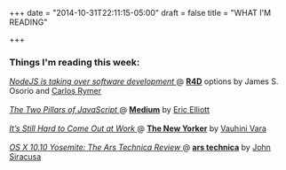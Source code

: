 +++
date = "2014-10-31T22:11:15-05:00"
draft = false
title = "WHAT I'M READING"

+++

### Things I'm reading this week:

[ _NodeJS is taking over software development_ ](http://room4debate.com/debate/nodejs-is-taking-over-software-development) @ [**R4D**](http://room4debate.com) options by James S. Osorio and [Carlos Rymer](https://twitter.com/carlosrymer)
<br>
<br>
[ _The Two Pillars of JavaScript_ ](https://medium.com/javascript-scene/the-two-pillars-of-javascript-ee6f3281e7f3) @ [**Medium**](http://medium.com) by [Eric Elliott](http://ericleads.com/about/)
<br>
<br>
[ _It’s Still Hard to Come Out at Work_ ](http://www.newyorker.com/business/currency/still-hard-come-work) @ [**The New Yorker**](http://newyorker.com) by [Vauhini Vara](http://www.vauhinivara.com)
<br>
<br>
[ _OS X 10.10 Yosemite: The Ars Technica Review_ ](http://arstechnica.com/apple/2014/10/os-x-10-10/) @ [**ars technica**](http://arstechnica.com) by [John Siracusa](http://hypercritical.co/about/)
